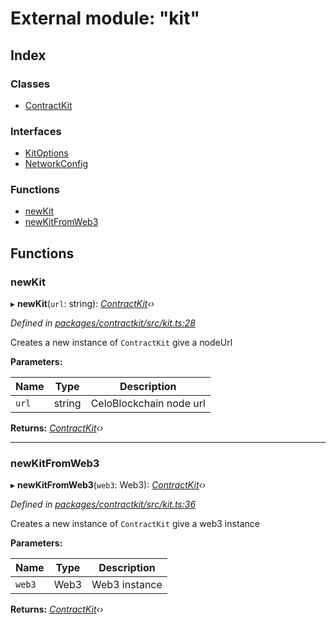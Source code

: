 # External module: "kit"

## Index

### Classes

* [ContractKit](../classes/_kit_.contractkit.md)

### Interfaces

* [KitOptions](../interfaces/_kit_.kitoptions.md)
* [NetworkConfig](../interfaces/_kit_.networkconfig.md)

### Functions

* [newKit](_kit_.md#newkit)
* [newKitFromWeb3](_kit_.md#newkitfromweb3)

## Functions

###  newKit

▸ **newKit**(`url`: string): *[ContractKit](../classes/_kit_.contractkit.md)‹›*

*Defined in [packages/contractkit/src/kit.ts:28](https://github.com/celo-org/celo-monorepo/blob/master/packages/contractkit/src/kit.ts#L28)*

Creates a new instance of `ContractKit` give a nodeUrl

**Parameters:**

Name | Type | Description |
------ | ------ | ------ |
`url` | string | CeloBlockchain node url  |

**Returns:** *[ContractKit](../classes/_kit_.contractkit.md)‹›*

___

###  newKitFromWeb3

▸ **newKitFromWeb3**(`web3`: Web3): *[ContractKit](../classes/_kit_.contractkit.md)‹›*

*Defined in [packages/contractkit/src/kit.ts:36](https://github.com/celo-org/celo-monorepo/blob/master/packages/contractkit/src/kit.ts#L36)*

Creates a new instance of `ContractKit` give a web3 instance

**Parameters:**

Name | Type | Description |
------ | ------ | ------ |
`web3` | Web3 | Web3 instance  |

**Returns:** *[ContractKit](../classes/_kit_.contractkit.md)‹›*
